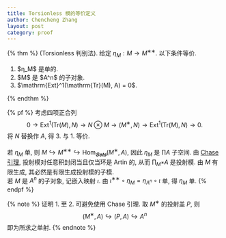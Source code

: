 ```yaml
---
title: Torsionless 模的等价定义
author: Chencheng Zhang
layout: post
category: proof
---
```


{% thm %}
(Torsionless 判别法).
给定 $η_M : M → M^{∗ ∗}$. 以下条件等价.
<ol>
<li>
$η_M$ 是单的.
</li>
<li>
$M$ 是 $A^n$ 的子对象.
</li>
<li>
$\mathrm{Ext}^1(\mathrm{Tr}(M), A) = 0$.
</li>
</ol>
{% endthm %}

{% pf %}
考虑四项正合列
$$
0 → \mathrm{Ext}^1(\mathrm{Tr}(M), N) → N ⊗ M → (M^∗, N) → \mathrm{Ext}^1(\mathrm{Tr}(M), N) → 0.
$$
将 $N$ 替换作 $A$, 得 3. 与 1. 等价.
<br>
<br>
若 $η_M$ 单, 则 $M ↪ M^{∗∗} ↪ \mathrm{Hom}_{𝐒𝐞𝐭𝐬}(M^∗, A)$, 因此 $η_M$ 是 $∏ A$ 子空间. 由 <a href = "https://arxiv.org/abs/2105.00701"> Chase 引理</a>, 投射模对任意积封闭当且仅当环是 Artin 的, 从而 $∏_{M^∗} A$ 是投射模. 由 $M$ 有限生成, 其必然是有限生成投射模的子模.
<br>
若 $M$ 是 $A^n$ 的子对象, 记嵌入映射 $ι$. 由 $ι^{∗ ∗ } ∘ η_M = η_{A^n} ∘ ι$ 单, 得 $η_M$ 单.
{% endpf %}

{% note %}
证明 1. 至 2. 可避免使用 Chase 引理. 取 $M^∗$ 的投射盖 $P$, 则
$$
(M^∗, A) ↪ (P,A) ↪ A^n
$$
即为所求之单射.
{% endnote %}